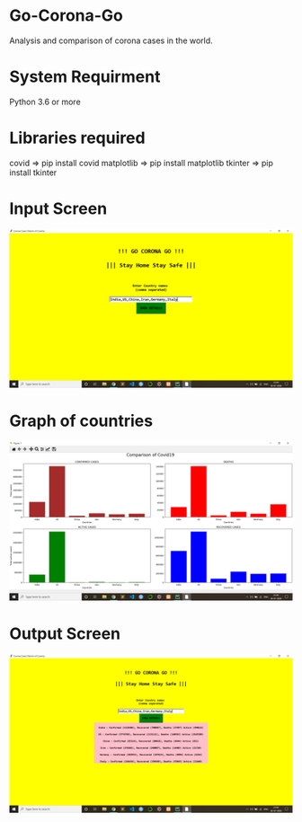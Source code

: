 # Go-Corona-Go
Analysis and comparison of corona cases in the world.
# System Requirment
Python 3.6 or more
# Libraries required
 covid => pip install covid
 matplotlib => pip install matplotlib
 tkinter => pip install tkinter

# Input Screen
<img src="https://github.com/arpitiiitv/Go-Corona-Go/blob/master/Input%20screen.png" alt="Input">

# Graph of countries
<img src="https://github.com/arpitiiitv/Go-Corona-Go/blob/master/Graph%20of%20cases.png" alt="Graph">

# Output Screen
<img src="https://github.com/arpitiiitv/Go-Corona-Go/blob/master/Output%20screen.png" alt="Output">
